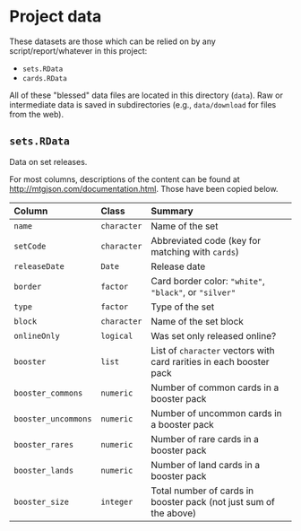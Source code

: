 # Project data

These datasets are those which can be relied on by any script/report/whatever in
this project:

-   `sets.RData`
-   `cards.RData`

All of these "blessed" data files are located in this directory (`data`). Raw or
intermediate data is saved in subdirectories (e.g., `data/download` for files
from the web).

## `sets.RData`

Data on set releases.

For most columns, descriptions of the content can be found at http://mtgjson.com/documentation.html. Those have been copied below.

|Column              |Class       |Summary                                       |
|:-------------------|:-----------|:---------------------------------------------|
|`name`              |`character` | Name of the set
|`setCode`           |`character` | Abbreviated code (key for matching with `cards`)
|`releaseDate`       |`Date`      | Release date
|`border`            |`factor`    | Card border color: `"white"`, `"black"`, or `"silver"`
|`type`              |`factor`    | Type of the set
|`block`             |`character` | Name of the set block
|`onlineOnly`        |`logical`   | Was set only released online?
|`booster`           |`list`      | List of `character` vectors with card rarities in each booster pack
|`booster_commons`   |`numeric`   | Number of common cards in a booster pack
|`booster_uncommons` |`numeric`   | Number of uncommon cards in a booster pack
|`booster_rares`     |`numeric`   | Number of rare cards in a booster pack
|`booster_lands`     |`numeric`   | Number of land cards in a booster pack
|`booster_size`      |`integer`   | Total number of cards in booster pack (not just sum of the above)
